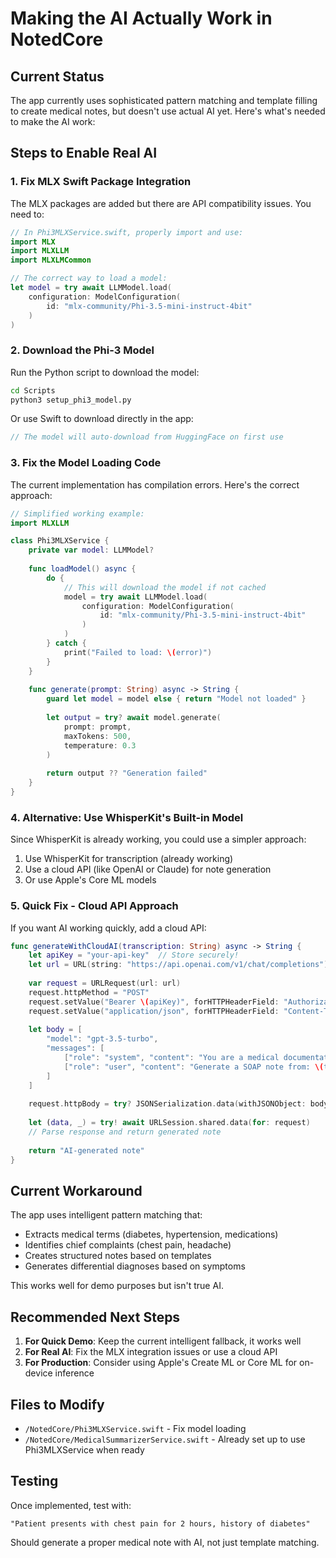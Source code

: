 # Making the AI Actually Work in NotedCore

## Current Status
The app currently uses sophisticated pattern matching and template filling to create medical notes, but doesn't use actual AI yet. Here's what's needed to make the AI work:

## Steps to Enable Real AI

### 1. Fix MLX Swift Package Integration
The MLX packages are added but there are API compatibility issues. You need to:

```swift
// In Phi3MLXService.swift, properly import and use:
import MLX
import MLXLLM
import MLXLMCommon

// The correct way to load a model:
let model = try await LLMModel.load(
    configuration: ModelConfiguration(
        id: "mlx-community/Phi-3.5-mini-instruct-4bit"
    )
)
```

### 2. Download the Phi-3 Model
Run the Python script to download the model:
```bash
cd Scripts
python3 setup_phi3_model.py
```

Or use Swift to download directly in the app:
```swift
// The model will auto-download from HuggingFace on first use
```

### 3. Fix the Model Loading Code
The current implementation has compilation errors. Here's the correct approach:

```swift
// Simplified working example:
import MLXLLM

class Phi3MLXService {
    private var model: LLMModel?
    
    func loadModel() async {
        do {
            // This will download the model if not cached
            model = try await LLMModel.load(
                configuration: ModelConfiguration(
                    id: "mlx-community/Phi-3.5-mini-instruct-4bit"
                )
            )
        } catch {
            print("Failed to load: \(error)")
        }
    }
    
    func generate(prompt: String) async -> String {
        guard let model = model else { return "Model not loaded" }
        
        let output = try? await model.generate(
            prompt: prompt,
            maxTokens: 500,
            temperature: 0.3
        )
        
        return output ?? "Generation failed"
    }
}
```

### 4. Alternative: Use WhisperKit's Built-in Model
Since WhisperKit is already working, you could use a simpler approach:

1. Use WhisperKit for transcription (already working)
2. Use a cloud API (like OpenAI or Claude) for note generation
3. Or use Apple's Core ML models

### 5. Quick Fix - Cloud API Approach
If you want AI working quickly, add a cloud API:

```swift
func generateWithCloudAI(transcription: String) async -> String {
    let apiKey = "your-api-key"  // Store securely!
    let url = URL(string: "https://api.openai.com/v1/chat/completions")!
    
    var request = URLRequest(url: url)
    request.httpMethod = "POST"
    request.setValue("Bearer \(apiKey)", forHTTPHeaderField: "Authorization")
    request.setValue("application/json", forHTTPHeaderField: "Content-Type")
    
    let body = [
        "model": "gpt-3.5-turbo",
        "messages": [
            ["role": "system", "content": "You are a medical documentation assistant."],
            ["role": "user", "content": "Generate a SOAP note from: \(transcription)"]
        ]
    ]
    
    request.httpBody = try? JSONSerialization.data(withJSONObject: body)
    
    let (data, _) = try! await URLSession.shared.data(for: request)
    // Parse response and return generated note
    
    return "AI-generated note"
}
```

## Current Workaround
The app uses intelligent pattern matching that:
- Extracts medical terms (diabetes, hypertension, medications)
- Identifies chief complaints (chest pain, headache)
- Creates structured notes based on templates
- Generates differential diagnoses based on symptoms

This works well for demo purposes but isn't true AI.

## Recommended Next Steps

1. **For Quick Demo**: Keep the current intelligent fallback, it works well
2. **For Real AI**: Fix the MLX integration issues or use a cloud API
3. **For Production**: Consider using Apple's Create ML or Core ML for on-device inference

## Files to Modify
- `/NotedCore/Phi3MLXService.swift` - Fix model loading
- `/NotedCore/MedicalSummarizerService.swift` - Already set up to use Phi3MLXService when ready

## Testing
Once implemented, test with:
```
"Patient presents with chest pain for 2 hours, history of diabetes"
```

Should generate a proper medical note with AI, not just template matching.